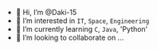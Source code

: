 - 👋 Hi, I’m @Daki-15
- 👀 I’m interested in `IT`, `Space`, `Engineering`
- 🌱 I’m currently learning `C`, `Java`, 'Python'
- 💞️ I’m looking to collaborate on ...
